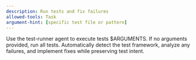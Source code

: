 ```yaml
---
description: Run tests and fix failures
allowed-tools: Task
argument-hint: [specific test file or pattern]
---
```


Use the test-runner agent to execute tests $ARGUMENTS. If no arguments provided, run all tests. Automatically detect the test framework, analyze any failures, and implement fixes while preserving test intent.
